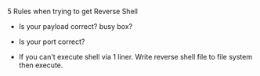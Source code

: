 5 Rules when trying to get Reverse Shell

- Is your payload correct? busy box?

- Is your port correct?

- If you can't execute shell via 1 liner. Write reverse shell file to file system then execute.
